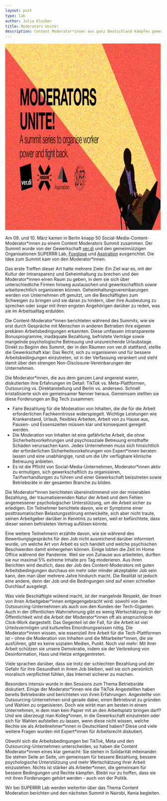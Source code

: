 ```yaml
---
layout: post
type: lab
author: Julia Kloiber
title: Moderators Unite!
description: Content Moderator*innen aus ganz Deutschland kämpfen gemeinsam für bessere Arbeitsbedingungen
---
```



<img src="/assets/img/blog/moderators.png" alt="Image saying Moderators unite" width="500" height="600">

<p>
Am 09. und 10. März kamen in Berlin knapp 50 Social-Media-Content-Moderator*innen zu einem Content Moderators Summit zusammen. Der Summit wurde von der Gewerkschaft <a href="https://www.verdi.de/">ver.di</a> und den gemeinnützigen Organisationen SUPERRR Lab, <a href="https://www.foxglove.org.uk/">Foxglove</a> und <a href="https://aspirationtech.org/">Aspiration</a> ausgerichtet. Die Idee zum Summit kam von den Moderator*innen.
</p>
<p>
Das erste Treffen dieser Art hatte mehrere Ziele: Ein Ziel war es, mit der Kultur der Intransparenz und Geheimhaltung zu brechen und den Moderator*innen einen Raum zu geben, in dem sie sich über unterschiedliche Firmen hinweg austauschen und gewerkschaftlich sowie arbeitsrechtlich organisieren können. Geheimhaltungsvereinbarungen werden von Unternehmen oft genutzt, um die Beschäftigten zum Schweigen zu bringen und sie daran zu hindern, über ihre Ausbeutung zu sprechen oder sogar mit ihren engsten Angehörigen darüber zu reden, was sie im Arbeitsalltag erdulden.</p>
<p>
Die Content-Moderator*innen berichteten während des Summits, wie sie erst durch Gespräche mit Menschen in anderen Betrieben ihre eigenen prekären Arbeitsbedingungen erkannten. Diese umfassen intransparente Bonusprogramme, inadäquate Bezahlung, befristete Verträge sowie mangelnde psychologische Betreuung und unzureichende Urlaubstage. Direkt zu Beginn des Summit, der in den Räumen von ver.di stattfand, stellte die Gewerkschaft klar: Das Recht, sich zu organisieren und für bessere Arbeitsbedingungen einzutreten, ist in der Verfassung verankert und steht damit über den strengen Non-Disclosure-Vereinbarungen der Unternehmen.</p>
<p>
Die Moderator*innen, die aus dem ganzen Land angereist waren, diskutierten ihre Erfahrungen im Detail: TikTok vs. Meta-Plattformen, Outsourcing vs. Direktanstellung und Berlin vs. anderswo. Schnell kristallisierte sich ein gemeinsamer Nenner heraus. Gemeinsam stellten sie diese Forderungen an Big Tech zusammen:
</p>
<ul>
<li> Faire Bezahlung für die Moderation von Inhalten, die die für die Arbeit erforderlichen Fachkenntnisse widerspiegelt. Wichtige Leistungen wie Krankenstand, Urlaub, flexibles Arbeiten, Arbeit von zu Hause aus, Pausen- und Essenszeiten müssen klar und konsequent geregelt werden.</li>
<li> Die Moderation von Inhalten ist eine gefährliche Arbeit, die ohne Sicherheitsvorkehrungen und psychosoziale Betreuung ernsthafte Schäden verursachen kann. Jedes Unternehmen muss sich hinsichtlich der erforderlichen Sicherheitsvorkehrungen von Expert*innen beraten lassen und eine unabhängige, rund um die Uhr verfügbare klinische Betreuung anbieten. </li>
<li> Es ist die Pflicht von Social-Media-Unternehmen, Moderator*innen aktiv zu ermutigen, sich gewerkschaftlich zu organisieren, Tarifverhandlungen zu führen und einer Gewerkschaft beizutreten sowie Betriebsräte in der gesamten Branche zu bilden. </li>
</ul>
<p>
Die Moderator*innen berichteten übereinstimmend von der miserablen Bezahlung, der traumatisierenden Natur der Arbeit und dem Fehlen angemessener psychologischer Unterstützung, um die Arbeit sicher zu erledigen. Ein Teilnehmer berichtete davon, wie er Symptome einer posttraumatischen Belastungsstörung entwickelte, sich aber nicht traute, seinen Arbeitgeber darüber in Kenntnis zu setzen, weil er befürchtete, dass dieser seinen befristeten Vertrag auflösen könnte.</p>
<p>
Eine weitere Teilnehmerin erzählte davon, wie sie während des Bewerbungsgesprächs für den Job nicht ausreichend darüber informiert wurde, um welche Art von Arbeit es sich handelt und welche psychischen Beschwerden damit einhergehen können. Einige lobten die Zeit im Home Office während der Pandemie. Weil sie von Zuhause aus arbeiteten, durften sie nur maximal 5% extreme Inhalte pro Tag moderieren. Aus ihren Berichten wird deutlich, dass der Job des Content-Moderators mit guten Arbeitsbedingungen durchaus ein mehr oder minder akzeptabler Job sein kann, den man über mehrere Jahre hindurch macht. Die Realität ist jedoch eine andere, denn der Job und die Bedingungen sind auf einen schnellen Durchlauf ausgelegt.</p>
<p>Was viele Beschäftigte wütend macht, ist der mangelnde Respekt, der ihnen von ihren Arbeitgeber*innen entgegengebracht wird: sowohl von den Outsourcing-Unternehmen als auch von den Kunden der Tech-Giganten. Auch in der öffentlichen Wahrnehmung gibt es wenig Wertschätzung: In der Öffentlichkeit wird die Arbeit der Moderator*innen oft als anspruchslose Click-Work dargestellt. Das Gegenteil ist der Fall, für die Arbeit ist viel Urteilsvermögen und kulturelles Einordnungswissen nötig. Die Moderator*innen wissen, wie essenziell ihre Arbeit für die Tech-Plattformen ist – ohne die Moderation von Inhalten und die Mitarbeiter*innen, die sie ausführen, gibt es keine sozialen Medien, Punkt. Noch viel mehr: Mit ihrer Arbeit schützen sie unsere Demokratie, indem sie der Verbreitung von Desinformation, Hass und Hetze entgegentreten.</p>
<p>Viele sprachen darüber, dass sie trotz der schlechten Bezahlung und der Gefahr für ihre Gesundheit in ihrem Job bleiben, weil sie sich persönlich moralisch verpflichtet fühlen, das Internet sicherer zu machen.</p>
<p>Besonders intensiv wurde in den Sessions zum Thema Betriebsräte diskutiert. Einige der Moderator*innen wie die TikTok Angestellten haben bereits Betriebsräte und berichteten von ihren Erfahrungen. Angestellte von Outsourcing-Unternehmen sind gerade dabei, einen Betriebsrat zu gründen und Wahlen zu organisieren. Doch wie wirbt man am besten in einem Unternehmen, in dem man kein Papier mit an den Arbeitsplatz bringen darf? Und wie überzeugt man Kolleg*innen, in die Gewerkschaft einzutreten oder sich für Wahlen aufstellen zu lassen, wenn diese nicht wissen, welche Rechte sie als Arbeitnehmer*innen in Deutschland haben? Diese und viele weitere Fragen wurden mit Expert*innen für Arbeitsrecht diskutiert.</p>
<p>Obwohl sich die Arbeitsbedingungen bei TikTok, Meta und den Outsourcing-Unternehmen unterscheiden, so haben die Content Moderator*innen eines klar gemacht: Sie stehen in Solidarität miteinander. Sie stehen Seite an Seite, um gemeinsam für bessere Bezahlung, bessere psychologische Unterstützung und mehr Wertschätzung ihrer Arbeit einzustehen. Nichts ist stärker als Arbeiter*innen, die gemeinsam für bessere Bedingungen und Rechte kämpfen. Bleibt nur zu hoffen, dass sie mit ihren Forderungen gehört werden - auch von der Politik.</p>
<p>Wir bei SUPERRR Lab werden weiterhin über das Thema Content Moderation berichten und den nächsten Summit in Nairobi, Kenia begleiten.</p>
